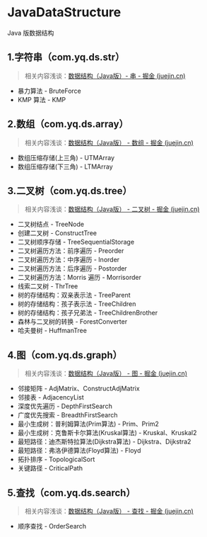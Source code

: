# JavaDataStructure
Java 版数据结构

## 1.字符串（com.yq.ds.str）

> 相关内容浅谈：[数据结构（Java版）- 串 - 掘金 (juejin.cn)](https://juejin.cn/post/7237036467893338168)

* 暴力算法   -   BruteForce
* KMP 算法   -   KMP



## 2.数组（com.yq.ds.array）

> 相关内容浅谈：[数据结构（Java版） - 数组 - 掘金 (juejin.cn)](https://juejin.cn/post/7237029359135457317)

* 数组压缩存储(上三角)    -   UTMArray
* 数组压缩存储(下三角)    -   LTMArray



## 3.二叉树（com.yq.ds.tree）

> 相关内容浅谈：[数据结构（Java版） - 二叉树 - 掘金 (juejin.cn)](https://juejin.cn/post/7237046997735096378)

* 二叉树结点    -   TreeNode
* 创建二叉树    -   ConstructTree
* 二叉树顺序存储    -   TreeSequentialStorage
* 二叉树遍历方法：前序遍历    -   Preorder
* 二叉树遍历方法：中序遍历    -   Inorder
* 二叉树遍历方法：后序遍历    -   Postorder
* 二叉树遍历方法：Morris 遍历    -   Morrisorder
* 线索二叉树    -   ThrTree
* 树的存储结构：双亲表示法    -   TreeParent
* 树的存储结构：孩子表示法    -   TreeChildren
* 树的存储结构：孩子兄弟法    -   TreeChildrenBrother
* 森林与二叉树的转换    -   ForestConverter
* 哈夫曼树    -   HuffmanTree



## 4.图（com.yq.ds.graph）

> 相关内容浅谈：[数据结构（Java版） - 图 - 掘金 (juejin.cn)](https://juejin.cn/post/7237540467428393015#heading-11)

* 邻接矩阵    -    AdjMatrix、ConstructAdjMatrix
* 邻接表    -    AdjacencyList
* 深度优先遍历    -    DepthFirstSearch
* 广度优先搜索    -    BreadthFirstSearch
* 最小生成树：普利姆算法(Prim算法)    -    Prim、Prim2
* 最小生成树：克鲁斯卡尔算法(Kruskal算法)    -    Kruskal、Kruskal2
* 最短路径：迪杰斯特拉算法(Dijkstra算法)    -    Dijkstra、Dijkstra2
* 最短路径：弗洛伊德算法(Floyd算法)    -    Floyd
* 拓扑排序    -    TopologicalSort
* 关键路径    -    CriticalPath



## 5.查找（com.yq.ds.search）

> 相关内容浅谈：[数据结构（Java版） - 查找 - 掘金 (juejin.cn)](https://juejin.cn/post/7237694780373106748)

* 顺序查找    -    OrderSearch